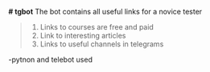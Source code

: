 **# tgbot**
The bot contains all useful links for a novice tester
> 1. Links to courses are free and paid
> 2. Link to interesting articles
> 3. Links to useful channels in telegrams

-pytnon and telebot used
